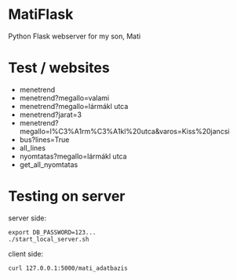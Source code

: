 # MatiFlask
Python Flask webserver for my son, Mati


# Test / websites
- menetrend
- menetrend?megallo=valami
- menetrend?megallo=lármákl utca
- menetrend?jarat=3
- menetrend?megallo=l%C3%A1rm%C3%A1kl%20utca&varos=Kiss%20jancsi
- bus?lines=True
- all_lines
- nyomtatas?megallo=lármákl utca
- get_all_nyomtatas


# Testing on server
server side:
```
export DB_PASSWORD=123...  
./start_local_server.sh
```

client side:
```
curl 127.0.0.1:5000/mati_adatbazis
```
